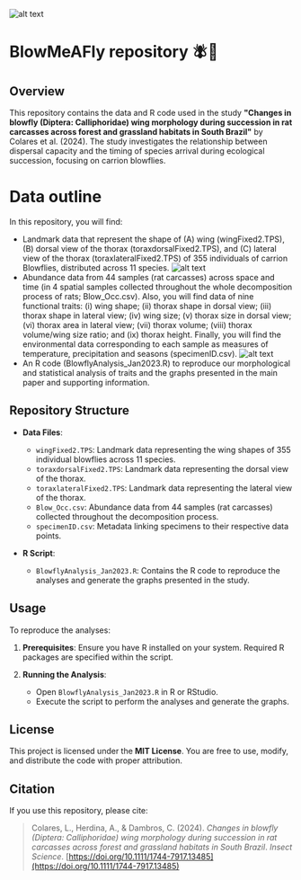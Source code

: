 ![alt text](https://i.imgur.com/AGtNp4d.png)
# BlowMeAFly repository 🪰🌳
## Overview

This repository contains the data and R code used in the study **"Changes in blowfly (Diptera: Calliphoridae) wing morphology during succession in rat carcasses across forest and grassland habitats in South Brazil"** by Colares et al. (2024). The study investigates the relationship between dispersal capacity and the timing of species arrival during ecological succession, focusing on carrion blowflies.

# Data outline
In this repository, you will find:
- Landmark data that represent the shape of (A) wing (wingFixed2.TPS), (B) dorsal view of the thorax (toraxdorsalFixed2.TPS), and (C) lateral view of the thorax (toraxlateralFixed2.TPS) of 355 individuals of carrion Blowflies, distributed across 11 species.
![alt text](https://i.imgur.com/f6fsR8U.png)
- Abundance data from 44 samples (rat carcasses) across space and time (in 4 spatial samples collected throughout the whole decomposition process of rats; Blow_Occ.csv). Also, you will find data of nine functional traits: (i) wing shape; (ii) thorax shape in dorsal view; (iii) thorax shape in lateral view; (iv) wing size; (v) thorax size in dorsal view; (vi) thorax area in lateral view; (vii) thorax volume; (viii) thorax volume/wing size ratio; and (ix) thorax height. Finally, you will find the environmental data corresponding to each sample as measures of temperature, precipitation and seasons (specimenID.csv).
![alt text](https://i.imgur.com/nY4unsp.jpg)
- An R code (BlowflyAnalysis_Jan2023.R) to reproduce our morphological and statistical analysis of traits and the graphs presented in the main paper and supporting information.

## Repository Structure

- **Data Files**:
  - `wingFixed2.TPS`: Landmark data representing the wing shapes of 355 individual blowflies across 11 species.
  - `toraxdorsalFixed2.TPS`: Landmark data representing the dorsal view of the thorax.
  - `toraxlateralFixed2.TPS`: Landmark data representing the lateral view of the thorax.
  - `Blow_Occ.csv`: Abundance data from 44 samples (rat carcasses) collected throughout the decomposition process.
  - `specimenID.csv`: Metadata linking specimens to their respective data points.

- **R Script**:
  - `BlowflyAnalysis_Jan2023.R`: Contains the R code to reproduce the analyses and generate the graphs presented in the study.

## Usage

To reproduce the analyses:

1. **Prerequisites**: Ensure you have R installed on your system. Required R packages are specified within the script.

2. **Running the Analysis**:
   - Open `BlowflyAnalysis_Jan2023.R` in R or RStudio.
   - Execute the script to perform the analyses and generate the graphs.

## License

This project is licensed under the **MIT License**. You are free to use, modify, and distribute the code with proper attribution. 

## Citation

If you use this repository, please cite:

> Colares, L., Herdina, A., & Dambros, C. (2024). *Changes in blowfly (Diptera: Calliphoridae) wing morphology during succession in rat carcasses across forest and grassland habitats in South Brazil*. *Insect Science*. [https://doi.org/10.1111/1744-7917.13485](https://doi.org/10.1111/1744-7917.13485)
